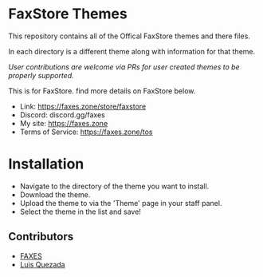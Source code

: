 # FaxStore Themes

This repository contains all of the Offical FaxStore themes and there files.

In each directory is a different theme along with information for that theme.

*User contributions are welcome via PRs for user created themes to be properly supported.*


This is for FaxStore. find more details on FaxStore below.

- Link: https://faxes.zone/store/faxstore
- Discord: discord.gg/faxes
- My site: https://faxes.zone
- Terms of Service: https://faxes.zone/tos

# Installation

- Navigate to the directory of the theme you want to install.
- Download the theme.
- Upload the theme to via the 'Theme' page in your staff panel.
- Select the theme in the list and save!

## Contributors 

- [FAXES](/FAXES)
- [Luis Quezada](https://quezada.nl)
